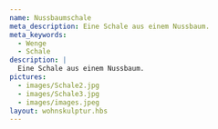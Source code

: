 ```yaml
---
name: Nussbaumschale
meta_description: Eine Schale aus einem Nussbaum.
meta_keywords:
  - Wenge
  - Schale
description: |
  Eine Schale aus einem Nussbaum.
pictures:
  - images/Schale2.jpg
  - images/Schale3.jpg
  - images/images.jpeg
layout: wohnskulptur.hbs
---
```

